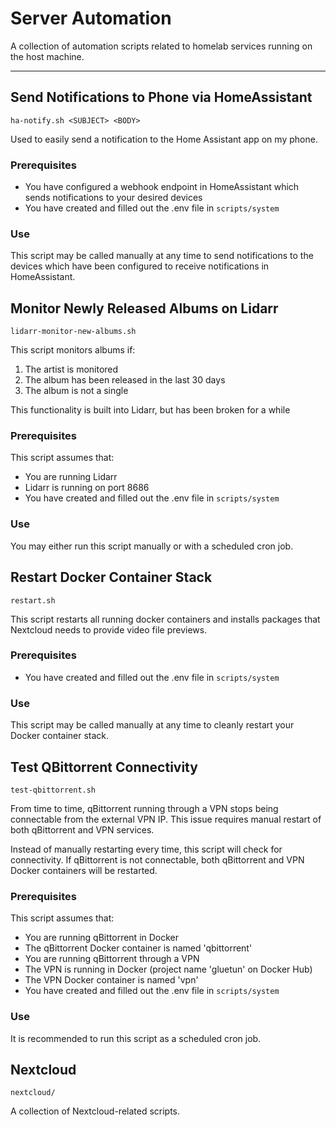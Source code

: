 # Server Automation

A collection of automation scripts related to homelab services running on the host machine.

---

## Send Notifications to Phone via HomeAssistant
`ha-notify.sh <SUBJECT> <BODY>`

Used to easily send a notification to the Home Assistant app on my phone.

### Prerequisites
- You have configured a webhook endpoint in HomeAssistant which sends notifications to your desired devices
- You have created and filled out the .env file in `scripts/system`

### Use
This script may be called manually at any time to send notifications to the devices which have been configured to receive notifications in HomeAssistant.


## Monitor Newly Released Albums on Lidarr
`lidarr-monitor-new-albums.sh`

This script monitors albums if:
1. The artist is monitored
2. The album has been released in the last 30 days
3. The album is not a single

This functionality is built into Lidarr, but has been broken for a while

### Prerequisites
This script assumes that:
- You are running Lidarr
- Lidarr is running on port 8686
- You have created and filled out the .env file in `scripts/system`

### Use
You may either run this script manually or with a scheduled cron job.


## Restart Docker Container Stack
`restart.sh`

This script restarts all running docker containers and installs packages that Nextcloud needs to provide video file previews.

### Prerequisites
- You have created and filled out the .env file in `scripts/system`

### Use
This script may be called manually at any time to cleanly restart your Docker container stack.


## Test QBittorrent Connectivity
`test-qbittorrent.sh`

From time to time, qBittorrent running through a VPN stops being connectable from the external VPN IP.
This issue requires manual restart of both qBittorrent and VPN services.

Instead of manually restarting every time, this script will check for connectivity. If qBittorrent is not connectable, both qBittorrent and VPN Docker containers will be restarted.


### Prerequisites
This script assumes that:
- You are running qBittorrent in Docker
- The qBittorrent Docker container is named 'qbittorrent'
- You are running qBittorrent through a VPN
- The VPN is running in Docker (project name 'gluetun' on Docker Hub)
- The VPN Docker container is named 'vpn'
- You have created and filled out the .env file in `scripts/system`

### Use
It is recommended to run this script as a scheduled cron job.


## Nextcloud
`nextcloud/`

A collection of Nextcloud-related scripts.

